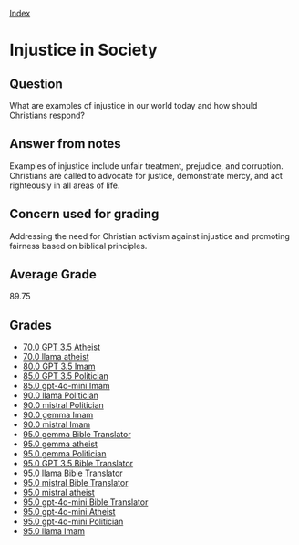 
[Index](../index.md)
# Injustice in Society
## Question
What are examples of injustice in our world today and how should Christians respond?

## Answer from notes
Examples of injustice include unfair treatment, prejudice, and corruption. Christians are called to advocate for justice, demonstrate mercy, and act righteously in all areas of life.

## Concern used for grading
Addressing the need for Christian activism against injustice and promoting fairness based on biblical principles.

## Average Grade
89.75

## Grades
 * [70.0 GPT 3.5 Atheist](../answers/GPT_3.5_Atheist/Injustice_in_Society.md)
 * [70.0 llama atheist](../answers/llama_atheist/Injustice_in_Society.md)
 * [80.0 GPT 3.5 Imam](../answers/GPT_3.5_Imam/Injustice_in_Society.md)
 * [85.0 GPT 3.5 Politician](../answers/GPT_3.5_Politician/Injustice_in_Society.md)
 * [85.0 gpt-4o-mini Imam](../answers/gpt-4o-mini_Imam/Injustice_in_Society.md)
 * [90.0 llama Politician](../answers/llama_Politician/Injustice_in_Society.md)
 * [90.0 mistral Politician](../answers/mistral_Politician/Injustice_in_Society.md)
 * [90.0 gemma Imam](../answers/gemma_Imam/Injustice_in_Society.md)
 * [90.0 mistral Imam](../answers/mistral_Imam/Injustice_in_Society.md)
 * [95.0 gemma Bible Translator](../answers/gemma_Bible_Translator/Injustice_in_Society.md)
 * [95.0 gemma atheist](../answers/gemma_atheist/Injustice_in_Society.md)
 * [95.0 gemma Politician](../answers/gemma_Politician/Injustice_in_Society.md)
 * [95.0 GPT 3.5 Bible Translator](../answers/GPT_3.5_Bible_Translator/Injustice_in_Society.md)
 * [95.0 llama Bible Translator](../answers/llama_Bible_Translator/Injustice_in_Society.md)
 * [95.0 mistral Bible Translator](../answers/mistral_Bible_Translator/Injustice_in_Society.md)
 * [95.0 mistral atheist](../answers/mistral_atheist/Injustice_in_Society.md)
 * [95.0 gpt-4o-mini Bible Translator](../answers/gpt-4o-mini_Bible_Translator/Injustice_in_Society.md)
 * [95.0 gpt-4o-mini Atheist](../answers/gpt-4o-mini_Atheist/Injustice_in_Society.md)
 * [95.0 gpt-4o-mini Politician](../answers/gpt-4o-mini_Politician/Injustice_in_Society.md)
 * [95.0 llama Imam](../answers/llama_Imam/Injustice_in_Society.md)
